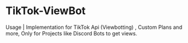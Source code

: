 # TikTok-ViewBot
Usage | Implementation for TikTok Api (Viewbotting) , Custom Plans and more, Only for Projects like Discord Bots to get views.
